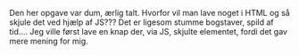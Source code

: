 Den her opgave var dum, ærlig talt. Hvorfor vil man lave noget i HTML og så skjule det ved hjælp af JS??? Det er ligesom stumme bogstaver, spild af tid.... 
Jeg ville først lave en knap der, via JS, skjulte elementet, fordi det gav mere mening for mig. 